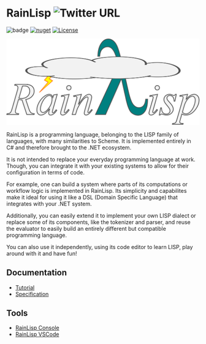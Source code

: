 # RainLisp ![Twitter URL](https://img.shields.io/twitter/url?url=https%3A%2F%2Fgithub.com%2Fchr1st0scli%2FRainLisp)

![badge](https://img.shields.io/endpoint?url=https://gist.githubusercontent.com/chr1st0scli/3ad6a6f6575320603cc8edf6171b42e8/raw/code-coverage.json)
[![nuget](https://img.shields.io/nuget/vpre/RainLisp?color=blue)](https://www.nuget.org/packages/RainLisp/)
[![License](https://img.shields.io/github/license/chr1st0scli/rainlisp)](LICENSE.txt)

![Cloudy RainLisp Logo](Artwork/RainLisp-Colored.svg)

RainLisp is a programming language, belonging to the LISP family of languages, with many similarities to Scheme. It is implemented entirely in C# and therefore brought to the .NET ecosystem.

It is not intended to replace your everyday programming language at work. Though, you can integrate it with your existing systems to allow for their configuration in terms of code.

For example, one can build a system where parts of its computations or workflow logic is implemented in RainLisp. Its simplicity and capabilites make it ideal for using it like a DSL (Domain Specific Language) that integrates with your .NET system.

Additionally, you can easily extend it to implement your own LISP dialect or replace some of its components, like the tokenizer and parser, and reuse the evaluator to easily build an entirely different but compatible programming language.

You can also use it independently, using its code editor to learn LISP, play around with it and have fun!

## Documentation
- [Tutorial](RainLisp/Docs/quick-start.md)
- [Specification](RainLisp/Docs/contents.md)

## Tools
- [RainLisp Console](https://github.com/chr1st0scli/RainLispConsole)
- [RainLisp VSCode](https://marketplace.visualstudio.com/items?itemName=chr1st0scli.rainlisp-vscode)
